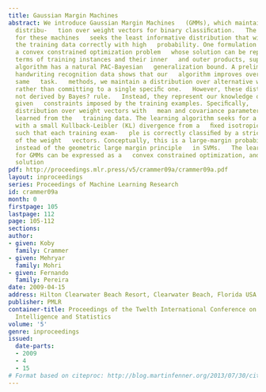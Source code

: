 ```yaml
---
title: Gaussian Margin Machines
abstract: We introduce Gaussian Margin Machines   (GMMs), which maintain a Gaussian
  distribu-   tion over weight vectors for binary classiﬁcation.   The learning algorithm
  for these machines   seeks the least informative distribution that will   classify
  the training data correctly with high   probability. One formulation can be expressed   as
  a convex constrained optimization problem   whose solution can be represented linearly   in
  terms of training instances and their inner   and outer products, supporting kernelization.   The
  algorithm has a natural PAC-Bayesian   generalization bound. A preliminary evaluation   on
  handwriting recognition data shows that our   algorithm improves over SVMs for the
  same   task.   methods, we maintain a distribution over alternative weight   vectors,
  rather than committing to a single speciﬁc one.   However, these distributions are
  not derived by Bayes? rule.   Instead, they represent our knowledge of the weights
  given   constraints imposed by the training examples. Speciﬁcally,   we use a Gaussian
  distribution over weight vectors with   mean and covariance parameters that are
  learned from the   training data. The learning algorithm seeks for a distribu-   tion
  with a small Kullback-Leibler (KL) divergence from a   ﬁxed isotropic distribution,
  such that each training exam-   ple is correctly classiﬁed by a strict majority
  of the weight   vectors. Conceptually, this is a large-margin probabilistic   principle,
  instead of the geometric large margin principle   in SVMs.   The learning problem
  for GMMs can be expressed as a   convex constrained optimization, and its optimal
  solution
pdf: http://proceedings.mlr.press/v5/crammer09a/crammer09a.pdf
layout: inproceedings
series: Proceedings of Machine Learning Research
id: crammer09a
month: 0
firstpage: 105
lastpage: 112
page: 105-112
sections: 
author:
- given: Koby
  family: Crammer
- given: Mehryar
  family: Mohri
- given: Fernando
  family: Pereira
date: 2009-04-15
address: Hilton Clearwater Beach Resort, Clearwater Beach, Florida USA
publisher: PMLR
container-title: Proceedings of the Twelth International Conference on Artificial
  Intelligence and Statistics
volume: '5'
genre: inproceedings
issued:
  date-parts:
  - 2009
  - 4
  - 15
# Format based on citeproc: http://blog.martinfenner.org/2013/07/30/citeproc-yaml-for-bibliographies/
---
```

